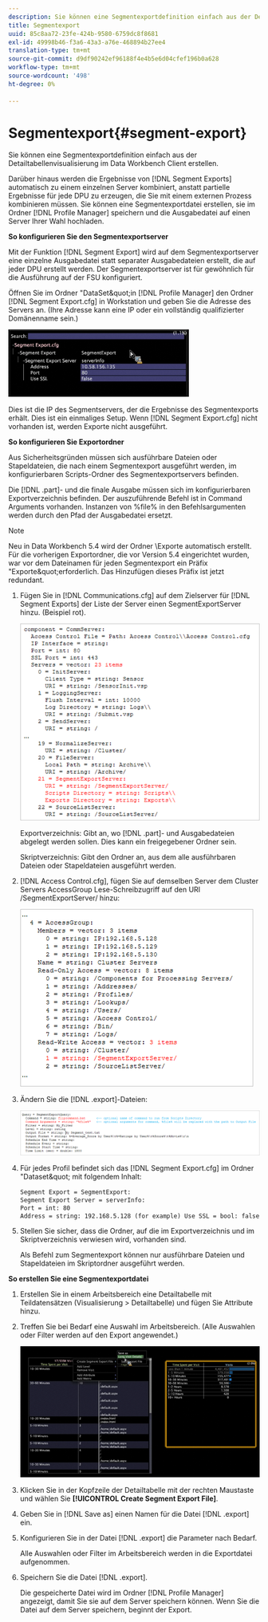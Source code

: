 ```yaml
---
description: Sie können eine Segmentexportdefinition einfach aus der Detailtabellenvisualisierung im Data Workbench Client erstellen.
title: Segmentexport
uuid: 85c8aa72-23fe-424b-9580-6759dc8f8681
exl-id: 49998b46-f3a6-43a3-a76e-468894b27ee4
translation-type: tm+mt
source-git-commit: d9df90242ef96188f4e4b5e6d04cfef196b0a628
workflow-type: tm+mt
source-wordcount: '498'
ht-degree: 0%

---
```


# Segmentexport{#segment-export}

Sie können eine Segmentexportdefinition einfach aus der Detailtabellenvisualisierung im Data Workbench Client erstellen.

Darüber hinaus werden die Ergebnisse von [!DNL Segment Exports] automatisch zu einem einzelnen Server kombiniert, anstatt partielle Ergebnisse für jede DPU zu erzeugen, die Sie mit einem externen Prozess kombinieren müssen. Sie können eine Segmentexportdatei erstellen, sie im Ordner [!DNL Profile Manager] speichern und die Ausgabedatei auf einen Server Ihrer Wahl hochladen.

**So konfigurieren Sie den Segmentexportserver**

Mit der Funktion [!DNL Segment Export] wird auf dem Segmentexportserver eine einzelne Ausgabedatei statt separater Ausgabedateien erstellt, die auf jeder DPU erstellt werden. Der Segmentexportserver ist für gewöhnlich für die Ausführung auf der FSU konfiguriert.

Öffnen Sie im Ordner &quot;DataSet\&quot;in [!DNL Profile Manager] den Ordner [!DNL Segment Export.cfg] in Workstation und geben Sie die Adresse des Servers an. (Ihre Adresse kann eine IP oder ein vollständig qualifizierter Domänenname sein.)

![](assets/segment_export_cfg.png)

Dies ist die IP des Segmentservers, der die Ergebnisse des Segmentexports erhält. Dies ist ein einmaliges Setup. Wenn [!DNL Segment Export.cfg] nicht vorhanden ist, werden Exporte nicht ausgeführt.

**So konfigurieren Sie Exportordner**

Aus Sicherheitsgründen müssen sich ausführbare Dateien oder Stapeldateien, die nach einem Segmentexport ausgeführt werden, im konfigurierbaren Scripts\-Ordner des Segmentexportservers befinden.

Die [!DNL .part]- und die finale Ausgabe müssen sich im konfigurierbaren Exportverzeichnis befinden. Der auszuführende Befehl ist in Command Arguments vorhanden. Instanzen von %file% in den Befehlsargumenten werden durch den Pfad der Ausgabedatei ersetzt.

>[!NOTE]
>
>Neu in Data Workbench 5.4 wird der Ordner \Exporte automatisch erstellt. Für die vorherigen Exportordner, die vor Version 5.4 eingerichtet wurden, war vor dem Dateinamen für jeden Segmentexport ein Präfix &quot;Exporte\&quot;erforderlich. Das Hinzufügen dieses Präfix ist jetzt redundant.

1. Fügen Sie in [!DNL Communications.cfg] auf dem Zielserver für [!DNL Segment Exports] der Liste der Server einen SegmentExportServer hinzu. (Beispiel rot).

   ![](assets/communications_cfg_example.png)

   Exportverzeichnis: Gibt an, wo [!DNL .part]- und Ausgabedateien abgelegt werden sollen. Dies kann ein freigegebener Ordner sein.

   Skriptverzeichnis: Gibt den Ordner an, aus dem alle ausführbaren Dateien oder Stapeldateien ausgeführt werden.

1. [!DNL Access Control.cfg], fügen Sie auf demselben Server dem Cluster Servers AccessGroup Lese-Schreibzugriff auf den URI /SegmentExportServer/ hinzu:

   ![](assets/accesscontrol_cfg_example.png)

1. Ändern Sie die [!DNL .export]-Dateien:

   ![](assets/segment_export_query_example.png)

1. Für jedes Profil befindet sich das [!DNL Segment Export.cfg] im Ordner &quot;Dataset\&quot; mit folgendem Inhalt:

   ```
   Segment Export = SegmentExport:
   Segment Export Server = serverInfo:
   Port = int: 80
   Address = string: 192.168.5.128 (for example) Use SSL = bool: false
   ```

1. Stellen Sie sicher, dass die Ordner, auf die im Exportverzeichnis und im Skriptverzeichnis verwiesen wird, vorhanden sind.

   Als Befehl zum Segmentexport können nur ausführbare Dateien und Stapeldateien im Skriptordner ausgeführt werden.

**So erstellen Sie eine Segmentexportdatei**

1. Erstellen Sie in einem Arbeitsbereich eine Detailtabelle mit Teildatensätzen (Visualisierung > Detailtabelle) und fügen Sie Attribute hinzu.
1. Treffen Sie bei Bedarf eine Auswahl im Arbeitsbereich. (Alle Auswahlen oder Filter werden auf den Export angewendet.)

   ![](assets/create_segment_export_file.png)

1. Klicken Sie in der Kopfzeile der Detailtabelle mit der rechten Maustaste und wählen Sie **[!UICONTROL Create Segment Export File]**.
1. Geben Sie in [!DNL Save as] einen Namen für die Datei [!DNL .export] ein.
1. Konfigurieren Sie in der Datei [!DNL .export] die Parameter nach Bedarf.

   Alle Auswahlen oder Filter im Arbeitsbereich werden in die Exportdatei aufgenommen.

1. Speichern Sie die Datei [!DNL .export].

   Die gespeicherte Datei wird im Ordner [!DNL Profile Manager] angezeigt, damit Sie sie auf dem Server speichern können. Wenn Sie die Datei auf dem Server speichern, beginnt der Export.
